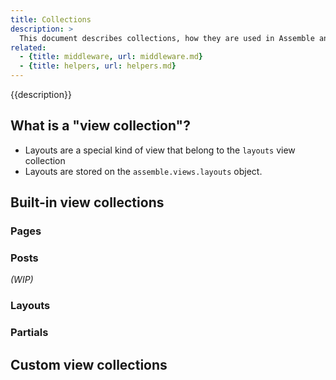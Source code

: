 ```yaml
---
title: Collections
description: >
  This document describes collections, how they are used in Assemble and how to create them.
related: 
  - {title: middleware, url: middleware.md}
  - {title: helpers, url: helpers.md}
---
```


{{description}}

<!-- toc -->

## What is a "view collection"?

- Layouts are a special kind of view that belong to the `layouts` view collection
- Layouts are stored on the `assemble.views.layouts` object.


## Built-in view collections

### Pages

### Posts

_(WIP)_

### Layouts

### Partials

## Custom view collections
